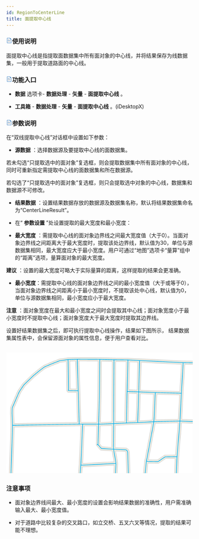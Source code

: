 ```yaml
---
id: RegionToCenterLine
title: 面提取中心线  
---  
```

### ![](../../img/read.gif)使用说明



面提取中心线是指提取面数据集中所有面对象的中心线，并将结果保存为线数据集，一般用于提取道路面的中心线。



### ![](../../img/read.gif)功能入口



* **数据** 选项卡- **数据处理** - **矢量** - **面提取中心线** 。

* **工具箱** - **数据处理** - **矢量** - **面提取中心线** 。(iDesktopX)



### ![](../../img/read.gif)参数说明



在“双线提取中心线”对话框中设置如下参数：



* **源数据** ：选择数据源及要提取中心线的面数据集。



若未勾选“只提取选中的面对象”复选框，则会提取数据集中所有面对象的中心线，同时可重新指定需提取中心线的面数据集和所在数据源。



若勾选了“只提取选中的面对象”复选框，则只会提取选中对象的中心线，数据集和数据源不可修改。



* **结果数据** ：设置结果数据存放的数据源及数据集名称，默认将结果数据集命名为“CenterLineResult”。

* 在“ **参数设置** ”处设置提取的最大宽度和最小宽度：



* **最大宽度**
：需提取中心线的面对象边界线之间最大宽度值（大于0）。当面对象边界线之间距离大于最大宽度时，提取该处边界线，默认值为30，单位与源数据集相同，最大宽度应大于最小宽度。用户可通过“地图”选项卡“量算”组中的“距离”选项，量算面对象的最大宽度。



**建议** ：设置的最大宽度可略大于实际量算的距离，这样提取的结果会更准确。



* **最小宽度**：需提取中心线的面对象边界线之间的最小宽度值（大于或等于0），当面对象边界线之间距离小于最小宽度时，不提取该处中心线，默认值为0，单位与源数据集相同，最小宽度应小于最大宽度。



**注意** ：面对象宽度在最大和最小宽度之间时会提取其中心线；面对象宽度小于最小宽度时不提取中心线；面对象宽度大于最大宽度时提取其边界线。



设置好结果数据集之后，即可执行提取中心线操作，结果如下图所示， 结果数据集属性表中，会保留源面对象的属性信息，便于用户查看对比。



![](img/RegionToCenterLine.png)  
---  

### 注意事项



* 面对象边界线间最大、最小宽度的设置会影响结果数据的准确性，用户需准确输入最大、最小宽度值。

* 对于道路中比较复杂的交叉路口，如立交桥、五叉六叉等情况，提取的结果可能不理想。


